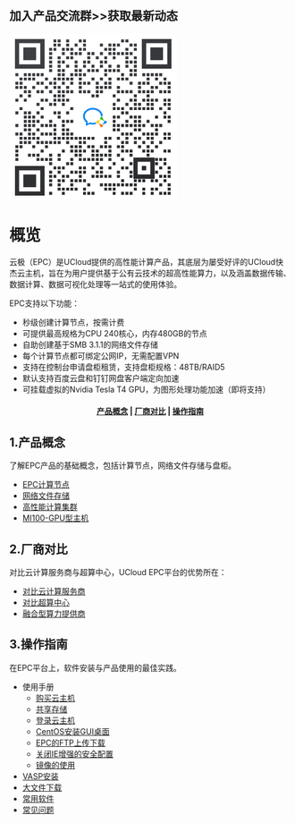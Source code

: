 ## 加入产品交流群>>获取最新动态
<img src=/images/wechat.png width=300 align=center />

# 概览
云极（EPC）是UCloud提供的高性能计算产品，其底层为屡受好评的UCloud快杰云主机，旨在为用户提供基于公有云技术的超高性能算力，以及涵盖数据传输、数据计算、数据可视化处理等一站式的使用体验。

EPC支持以下功能：

* 秒级创建计算节点，按需计费
* 可提供最高规格为CPU 240核心，内存480GB的节点
* 自助创建基于SMB 3.1.1的网络文件存储
* 每个计算节点都可绑定公网IP，无需配置VPN
* 支持在控制台申请盘柜租赁，支持盘柜规格：48TB/RAID5
* 默认支持百度云盘和钉钉网盘客户端定向加速
* 可挂载虚拟的Nvidia Tesla T4 GPU，为图形处理功能加速（即将支持）


#### <center>[产品概念](#1产品概念)   |    [厂商对比](#2厂商对比)   |     [操作指南](#3操作指南) </center>   

## 1.产品概念

了解EPC产品的基础概念，包括计算节点，网络文件存储与盘柜。

* [EPC计算节点](/epc/whatisepc)
* [网络文件存储](/epc/smb)
* [高性能计算集群](/epc/epc_cluster)
* [MI100-GPU型主机](/epc/mi100)

## 2.厂商对比

对比云计算服务商与超算中心，UCloud EPC平台的优势所在：

* [对比云计算服务商](/epc/compareToCloud)
* [对比超算中心](/epc/compareToHpcCenter)
* [融合型算力提供商](/epc/compareToMixed)




## 3.操作指南

在EPC平台上，软件安装与产品使用的最佳实践。

* 使用手册
  * [购买云主机](/epc/manual/buy)
  * [共享存储](/epc/manual/share.md)
  * [登录云主机](/epc/manual/login)
  * [CentOS安装GUI桌面](/epc/manual/GUI)
  * [EPC的FTP上传下载](/epc/manual/FTP.md)
  * [关闭IE增强的安全配置](/epc/manual/IE.md)
  * [镜像的使用](/epc/manual/mirror.md)
* [VASP安装](/epc/vasp)
* [大文件下载](/epc/guide/fileacceleration)
* [常用软件](/epc/software)
* [常见问题](/epc/adaption)
